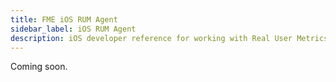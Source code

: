 ```yaml
---
title: FME iOS RUM Agent
sidebar_label: iOS RUM Agent
description: iOS developer reference for working with Real User Metrics (RUM)
---
```

Coming soon.